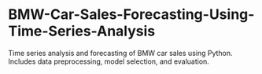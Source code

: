 # BMW-Car-Sales-Forecasting-Using-Time-Series-Analysis
Time series analysis and forecasting of BMW car sales using Python. Includes data preprocessing, model selection, and evaluation.
